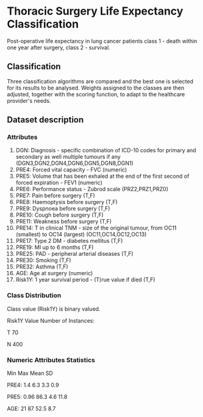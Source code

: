 # Thoracic Surgery Life Expectancy Classification
Post-operative life expectancy in lung cancer patients
class 1 - death within one year after surgery, class 2 - survival.

## Classification
Three classification algorithms are compared and the best one is selected for its results to be analysed. Weights assigned to the classes are then adjusted, together with the scoring function, to adapt to the healthcare provider's needs.

## Dataset description
### Attributes
1. DGN: Diagnosis - specific combination of ICD-10 codes for primary and secondary as well multiple tumours if any (DGN3,DGN2,DGN4,DGN6,DGN5,DGN8,DGN1)
2. PRE4: Forced vital capacity - FVC (numeric)
3. PRE5: Volume that has been exhaled at the end of the first second of forced expiration - FEV1 (numeric)
4. PRE6: Performance status - Zubrod scale (PRZ2,PRZ1,PRZ0)
5. PRE7: Pain before surgery (T,F)
6. PRE8: Haemoptysis before surgery (T,F)
7. PRE9: Dyspnoea before surgery (T,F)
8. PRE10: Cough before surgery (T,F)
9. PRE11: Weakness before surgery (T,F)
10. PRE14: T in clinical TNM - size of the original tumour, from OC11 (smallest) to OC14 (largest) (OC11,OC14,OC12,OC13)
11. PRE17: Type 2 DM - diabetes mellitus (T,F)
12. PRE19: MI up to 6 months (T,F)
13. PRE25: PAD - peripheral arterial diseases (T,F)
14. PRE30: Smoking (T,F)
15. PRE32: Asthma (T,F)
16. AGE: Age at surgery (numeric)
17. Risk1Y: 1 year survival period - (T)rue value if died (T,F)

### Class Distribution
Class value (Risk1Y) is binary valued.

Risk1Y Value Number of Instances:

T 70

N 400

### Numeric Attributes Statistics
Min Max Mean SD

PRE4: 1.4 6.3 3.3 0.9

PRE5: 0.96 86.3 4.6 11.8

AGE: 21 87 52.5 8.7

